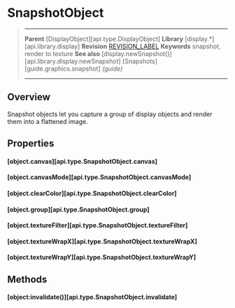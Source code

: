 # SnapshotObject

> --------------------- ------------------------------------------------------------------------------------------
> __Parent__            [DisplayObject][api.type.DisplayObject]
> __Library__           [display.*][api.library.display]
> __Revision__          [REVISION_LABEL](REVISION_URL)
> __Keywords__          snapshot, render to texture
> __See also__          [display.newSnapshot()][api.library.display.newSnapshot]
>						[Snapshots][guide.graphics.snapshot] _(guide)_
> --------------------- ------------------------------------------------------------------------------------------

## Overview

Snapshot objects let you capture a group of display objects and render them into a flattened image. 


## Properties

#### [object.canvas][api.type.SnapshotObject.canvas]

#### [object.canvasMode][api.type.SnapshotObject.canvasMode]

#### [object.clearColor][api.type.SnapshotObject.clearColor]

#### [object.group][api.type.SnapshotObject.group]

#### [object.textureFilter][api.type.SnapshotObject.textureFilter]

#### [object.textureWrapX][api.type.SnapshotObject.textureWrapX]

#### [object.textureWrapY][api.type.SnapshotObject.textureWrapY]


## Methods

#### [object:invalidate()][api.type.SnapshotObject.invalidate]

